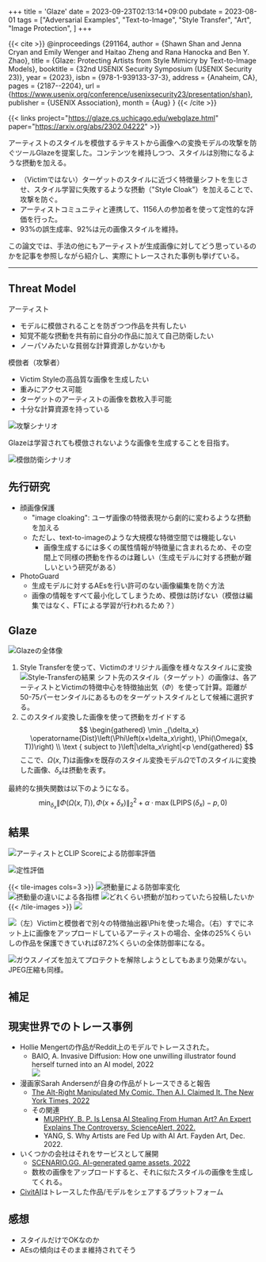 +++
title = 'Glaze'
date = 2023-09-23T02:13:14+09:00
pubdate = 2023-08-01
tags = ["Adversarial Examples", "Text-to-Image", "Style Transfer", "Art", "Image Protection", ]
+++

{{< cite >}}
@inproceedings {291164,
author = {Shawn Shan and Jenna Cryan and Emily Wenger and Haitao Zheng and Rana Hanocka and Ben Y. Zhao},
title = {Glaze: Protecting Artists from Style Mimicry by Text-to-Image Models},
booktitle = {32nd USENIX Security Symposium (USENIX Security 23)},
year = {2023},
isbn = {978-1-939133-37-3},
address = {Anaheim, CA},
pages = {2187--2204},
url = {https://www.usenix.org/conference/usenixsecurity23/presentation/shan},
publisher = {USENIX Association},
month = {Aug}
}
{{< /cite >}}

{{< links project="https://glaze.cs.uchicago.edu/webglaze.html" paper="https://arxiv.org/abs/2302.04222" >}}

アーティストのスタイルを模倣するテキストから画像への変換モデルの攻撃を防ぐツールGlazeを提案した。コンテンツを維持しつつ、スタイルは別物になるような摂動を加える。
- （Victimではない）ターゲットのスタイルに近づく特徴量シフトを生じさせ、スタイル学習に失敗するような摂動（"Style Cloak"）を加えることで、攻撃を防ぐ。
- アーティストコミュニティと連携して、1156人の参加者を使って定性的な評価を行った。
- 93%の誤生成率、92%は元の画像スタイルを維持。

この論文では、手法の他にもアーティストが生成画像に対してどう思っているのかを記事を参照しながら紹介し、実際にトレースされた事例も挙げている。

-----

## Threat Model

アーティスト
- モデルに模倣されることを防ぎつつ作品を共有したい
- 知覚不能な摂動を共有前に自分の作品に加えて自己防衛したい
- ノーパソみたいな貧弱な計算資源しかないかも

模倣者（攻撃者）
- Victim Styleの高品質な画像を生成したい
- 重みにアクセス可能
- ターゲットのアーティストの画像を数枚入手可能
- 十分な計算資源を持っている

![攻撃シナリオ](image-2.png)

Glazeは学習されても模倣されないような画像を生成することを目指す。

![模倣防衛シナリオ](image-1.png)

## 先行研究

- 顔画像保護
  - "image cloaking": ユーザ画像の特徴表現から劇的に変わるような摂動を加える
  - ただし、text-to-imageのような大規模な特徴空間では機能しない
    - 画像生成するには多くの属性情報が特徴量に含まれるため、その空間上で同様の摂動を作るのは難しい（生成モデルに対する摂動が難しいという研究がある）
- PhotoGuard
  - 生成モデルに対するAEsを行い許可のない画像編集を防ぐ方法
  - 画像の情報をすべて最小化してしまうため、模倣は防げない（模倣は編集ではなく、FTによる学習が行われるため？）

## Glaze

![Glazeの全体像](image-3.png)

1. Style Transferを使って、Victimのオリジナル画像を様々なスタイルに変換<br>
    ![Style-Transferの結果](image-4.png)
    シフト先のスタイル（ターゲット）の画像は、各アーティストとVictimの特徴中心を特徴抽出気（$\Phi$）を使って計算。距離が50-75パーセンタイルにあるものをターゲットスタイルとして候補に選択する。
2. このスタイル変換した画像を使って摂動をガイドする<br>
    $$ \begin{gathered}
\min _{\delta_x} \operatorname{Dist}\left(\Phi\left(x+\delta_x\right), \Phi(\Omega(x, T))\right) \\
\text { subject to }\left|\delta_x\right|<p
\end{gathered} $$
    ここで、$\Omega (x, T)$は画像xを既存のスタイル変換モデル$\Omega$でTのスタイルに変換した画像、$\delta_x$は摂動を表す。

最終的な損失関数は以下のようになる。
$$ \min _{\delta_x}\left\|\Phi(\Omega(x, T)), \Phi\left(x+\delta_x\right)\right\|_2^2+\alpha \cdot \max \left(\operatorname{LPIPS}\left(\delta_x\right)-p, 0\right) $$

## 結果

![アーティストとCLIP Scoreによる防御率評価](image-6.png)

![定性評価](image-7.png)

{{< tile-images cols=3 >}}
![摂動量による防御率変化](image-8.png)
![摂動量の違いによる各指標](image-9.png)
![どれくらい摂動が加わっていたら投稿したいか](image-10.png)
{{< /tile-images >}}
![](image-11.png)

![（左）Victimと模倣者で別々の特徴抽出器$\Phi$を使った場合。（右）すでにネット上に画像をアップロードしているアーティストの場合、全体の25%くらいしの作品を保護できていれば87.2%くらいの全体防御率になる。](image-12.png)

![ガウスノイズを加えてプロテクトを解除しようとしてもあまり効果がない。JPEG圧縮も同様。](image-13.png)

## 補足

## 現実世界でのトレース事例

- Hollie Mengertの作品がReddit上のモデルでトレースされた。
  - BAIO, A. Invasive Diffusion: How one unwilling illustrator found herself turned into an AI model, 2022<br>
    ![](image.png)
- 漫画家Sarah Andersenが自身の作品がトレースできると報告
  - [The Alt-Right Manipulated My Comic. Then A.I. Claimed It. The New York Times, 2022](https://www.nytimes.com/2022/12/31/opinion/sarah-andersen-how-algorithim-took-my-work.html?smid=tw-nytopinion&smtyp=cur)
  - その関連
    - [MURPHY, B. P. Is Lensa AI Stealing From Human Art? An Expert Explains The Controversy. ScienceAlert, 2022.](https://www.sciencealert.com/is-lensa-ai-stealing-from-human-art-an-expert-explains-the-controversy)
    - YANG, S. Why Artists are Fed Up with AI Art. Fayden Art, Dec. 2022.
- いくつかの会社はそれをサービスとして展開
  - [SCENARIO.GG. AI-generated game assets, 2022](https://www.scenario.com/)
  - 数枚の画像をアップロードすると、それに似たスタイルの画像を生成してくれる。
- [CivitAI](https://civitai.com/)はトレースした作品/モデルをシェアするプラットフォーム


## 感想

- スタイルだけでOKなのか
- AEsの傾向はそのまま維持されてそう